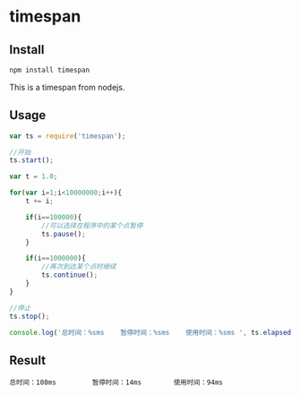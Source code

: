 # timespan

## Install

```bash
npm install timespan
```

This is a timespan from nodejs.


## Usage

```js
var ts = require('timespan');

//开始
ts.start();

var t = 1.0;

for(var i=1;i<10000000;i++){
	t += i;

	if(i==100000){
		//可以选择在程序中的某个点暂停
		ts.pause();
	}

	if(i==1000000){
		//再次到达某个点时继续
		ts.continue();
	}
}

//停止
ts.stop();

console.log('总时间：%sms    暂停时间：%sms    使用时间：%sms ', ts.elapsedtime(), ts.pausetime(), ts.usedtime());
```

## Result

```
总时间：108ms         暂停时间：14ms        使用时间：94ms
```
